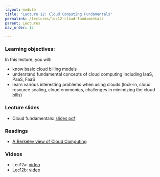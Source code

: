 ```yaml
---
layout: module
title: "Lecture 12: Cloud Computing Fundamentals"
permalink: /lectures/lec12-cloud-fundamentals
parent: Lectures
nav_order: 13

---
```


### Learning objectives:
In this lecture, you will:

* know basic cloud billing models
* understand fundamental concepts of cloud computing including IaaS, PaaS, FaaS
* learn various interesting problems when using clouds (lock-in, cloud resource scaling, cloud enomonics, challenges in minimizing the cloud bills)


### Lecture slides

* Cloud fundamentals: [slides pdf](/cs4740-fall24/assets/docs/lec12-cloud-fundamentals.pdf)


### Readings

* [A Berkeley view of Cloud Computing](https://www2.eecs.berkeley.edu/Pubs/TechRpts/2009/EECS-2009-28.pdf)


### Videos

* Lec12a: [video](https://edstem.org/us/courses/65103/discussion/5601072)
* Lec12b: [video](https://edstem.org/us/courses/65103/discussion/5620995)


